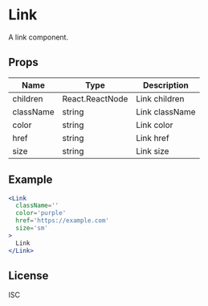 # Link

A link component.

## Props

| Name      | Type            | Description    |
| --------- | --------------- | -------------- |
| children  | React.ReactNode | Link children  |
| className | string          | Link className |
| color     | string          | Link color     |
| href      | string          | Link href      |
| size      | string          | Link size      |

## Example

```jsx
<Link
  className=''
  color='purple'
  href='https://example.com'
  size='sm'
>
  Link
</Link>
```

## License

ISC

